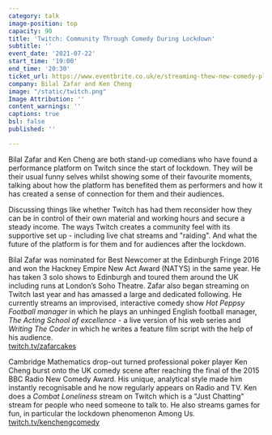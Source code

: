 ```yaml
---
category: talk
image-position: top
capacity: 90
title: 'Twitch: Community Through Comedy During Lockdown'
subtitle: ''
event_date: '2021-07-22'
start_time: '19:00'
end_time: '20:30'
ticket_url: https://www.eventbrite.co.uk/e/streaming-thew-new-comedy-platform-bilal-zafar-and-ken-cheng-tickets-163052938729
company: Bilal Zafar and Ken Cheng
image: "/static/twitch.png"
Image Attribution: ''
content_warnings: ''
captions: true
bsl: false
published: ''

---
```

Bilal Zafar and Ken Cheng are both stand-up comedians who have found a performance platform on Twitch since the start of lockdown. They will be their usual funny selves whilst showing some of their favourite moments, talking about how the platform has benefited them as performers and how it has created a sense of connection for them and their audiences.  
  
Discussing things like whether Twitch has had them reconsider how they can be in control of their own material and working hours and secure a steady income. The ways Twitch creates a community feel with its supportive set up - including live chat streams and "raiding". And what the future of the platform is for them and for audiences after the lockdown.

Bilal Zafar was nominated for Best Newcomer at the Edinburgh Fringe 2016 and won the Hackney Empire New Act Award (NATYS) in the same year. He has taken 3 solo shows to Edinburgh and toured them around the UK including runs at London’s Soho Theatre. Zafar also began streaming on Twitch last year and has amassed a large and dedicated following. He currently streams an improvised, interactive comedy show _Hot Peppsy Football manager_ in which he plays an unhinged English football manager, _The Acting School of excellence_ - a live version of his web series and _Writing The Coder_ in which he writes a feature film script with the help of his audience.  
[twitch.tv/zafarcakes](http://twitch.tv/zafarcakes) 

Cambridge Mathematics drop-out turned professional poker player Ken Cheng burst onto the UK comedy scene after reaching the final of the 2015 BBC Radio New Comedy Award. His unique, analytical style made him instantly recognisable and he now regularly appears on Radio and TV. Ken does a _Combat Loneliness_ stream on Twitch which is a "Just Chatting" stream for people who need someone to talk to. He also streams games for fun, in particular the lockdown phenomenon Among Us. [twitch.tv/kenchengcomedy](http://twitch.tv/kenchengcomedy)